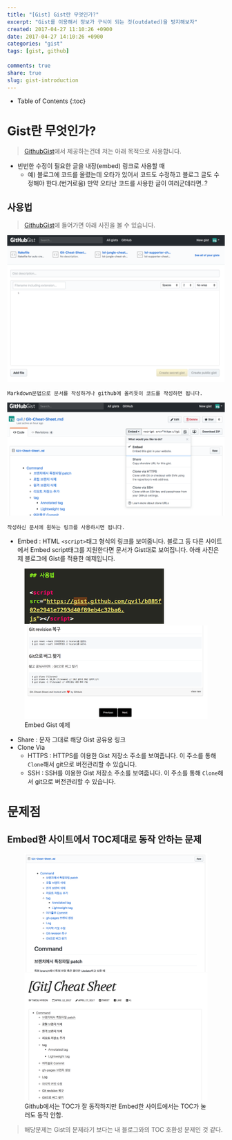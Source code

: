```yaml
---
title: "[Gist] Gist란 무엇인가?"
excerpt: "Gist를 이용해서 정보가 구식이 되는 것(outdated)을 방지해보자"
created: 2017-04-27 11:10:26 +0900
date: 2017-04-27 14:10:26 +0900
categories: "gist"
tags: [gist, github]

comments: true
share: true
slug: gist-introduction
---
```


- Table of Contents
  {:toc}

# Gist란 무엇인가?

> [GithubGist][githubgist]에서 제공하는건데 저는 아래 목적으로 사용합니다.

- 빈번한 수정이 필요한 글을 내장(embed) 링크로 사용할 때
  - 예) 블로그에 코드를 올렸는데 오타가 있어서 코드도 수정하고 블로그 글도 수정해야 한다.(번거로움) 만약 오타난 코드를 사용한 글이 여러군데라면..?

## 사용법

> [GithubGist][githubgist]에 들어가면 아래 사진을 볼 수 있습니다.

![](/images/gist-1.png)

    Markdown문법으로 문서를 작성하거나 github에 올리듯이 코드를 작성하면 됩니다.

![](/images/gist-link.png)

    작성하신 문서에 원하는 링크를 사용하시면 됩니다.

- Embed : HTML `<script>`태그 형식의 링크를 보여줍니다. 블로그 등 다른 사이트에서 Embed script태그를 지원한다면 문서가 Gist대로 보여집니다. 아래 사진은 제 블로그에 Gist를 적용한 예제입니다.

<figure class="half">
  <a href="/images/gist-embed-example.png">
	  <img src="/images/gist-embed-example.png" alt="image">
  </a>
  <a href="/images/gist-embed.png">
	  <img src="/images/gist-embed.png" alt="image">
  </a>
	<figcaption>Embed Gist 예제</figcaption>
</figure>

- Share : 문자 그대로 해당 Gist 공유용 링크
- Clone Via
  - HTTPS : HTTPS를 이용한 Gist 저장소 주소를 보여줍니다. 이 주소를 통해 `Clone`해서 git으로 버전관리할 수 있습니다.
  - SSH : SSH를 이용한 Gist 저장소 주소를 보여줍니다. 이 주소를 통해 `Clone`해서 git으로 버전관리할 수 있습니다.

# 문제점

## Embed한 사이트에서 TOC제대로 동작 안하는 문제

<figure class="half">
  <a href="/images/gist-toc-github.png">
	  <img src="/images/gist-toc-github.png" alt="image">
  </a>
  <a href="/images/gist-toc-blog.png">
	  <img src="/images/gist-toc-blog.png" alt="image">
  </a>
	<figcaption>Github에서는 TOC가 잘 동작하지만 Embed한 사이트에서는 TOC가 눌러도 동작 안함.</figcaption>
</figure>

> 해당문제는 Gist의 문제라기 보다는 내 블로그와의 TOC 호환성 문제인 것 같다.

<!-- Link -->

[githubgist]: https://gist.github.com
